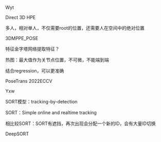 Wyt

Direct 3D HPE

多人，相对单人，不仅需要root的位置，还需要人在空间中的绝对位置

3DMPPE_POSE

特征金字塔网络提取特征？

热图：最大值作为关节点位置，不可微，不能端到端

结合regression，可以更准确

PoseTrans 2022ECCV

Yxw

SORT模型：tracking-by-detection

SORT：Simple online and realtime tracking

相比较SORT：SORT有遮挡，再次出现会分配一个新的ID，会有大量ID切换

DeepSORT